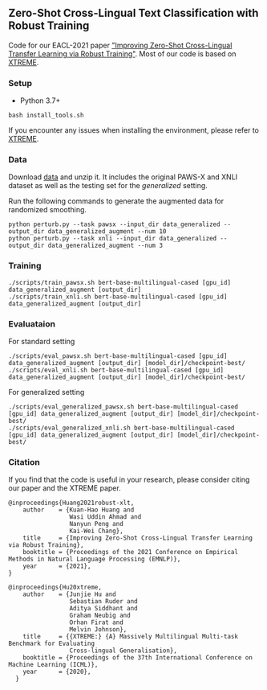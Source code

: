 ## Zero-Shot Cross-Lingual Text Classification with Robust Training

Code for our EACL-2021 paper ["Improving Zero-Shot Cross-Lingual Transfer Learning via Robust Training"](https://arxiv.org/abs/2104.08645).
Most of our code is based on [XTREME](https://github.com/google-research/xtreme).


### Setup 

- Python 3.7+
```
bash install_tools.sh
```
If you encounter any issues when installing the environment, please refer to [XTREME](https://github.com/google-research/xtreme).

### Data

Download [data](https://drive.google.com/file/d/1FRxO0Kd9ysWXHXfjKz6JOBUA9EjubXyt/view?usp=sharing) and unzip it. It includes the original PAWS-X and XNLI dataset as well as the testing set for the *generalized* setting.

Run the following commands to generate the augmented data for randomized smoothing.
```
python perturb.py --task pawsx --input_dir data_generalized --output_dir data_generalized_augment --num 10
python perturb.py --task xnli --input_dir data_generalized --output_dir data_generalized_augment --num 3
```

### Training

```
./scripts/train_pawsx.sh bert-base-multilingual-cased [gpu_id] data_generalized_augment [output_dir]
./scripts/train_xnli.sh bert-base-multilingual-cased [gpu_id] data_generalized_augment [output_dir]
```

### Evaluataion

For standard setting
```
./scripts/eval_pawsx.sh bert-base-multilingual-cased [gpu_id] data_generalized_augment [output_dir] [model_dir]/checkpoint-best/
./scripts/eval_xnli.sh bert-base-multilingual-cased [gpu_id] data_generalized_augment [output_dir] [model_dir]/checkpoint-best/
```

For generalized setting
```
./scripts/eval_generalized_pawsx.sh bert-base-multilingual-cased [gpu_id] data_generalized_augment [output_dir] [model_dir]/checkpoint-best/
./scripts/eval_generalized_xnli.sh bert-base-multilingual-cased [gpu_id] data_generalized_augment [output_dir] [model_dir]/checkpoint-best/
```


### Citation

If you find that the code is useful in your research, please consider citing our paper and the XTREME paper.

    @inproceedings{Huang2021robust-xlt,
        author    = {Kuan-Hao Huang and
                     Wasi Uddin Ahmad and 
                     Nanyun Peng and
                     Kai-Wei Chang},
        title     = {Improving Zero-Shot Cross-Lingual Transfer Learning via Robust Training},
        booktitle = {Proceedings of the 2021 Conference on Empirical Methods in Natural Language Processing (EMNLP)},
        year      = {2021},
    }
    
    @inproceedings{Hu20xtreme,
        author    = {Junjie Hu and
                     Sebastian Ruder and
                     Aditya Siddhant and
                     Graham Neubig and
                     Orhan Firat and
                     Melvin Johnson},
        title     = {{XTREME:} {A} Massively Multilingual Multi-task Benchmark for Evaluating
                     Cross-lingual Generalisation},
        booktitle = {Proceedings of the 37th International Conference on Machine Learning (ICML)},
        year      = {2020},
      }
      
